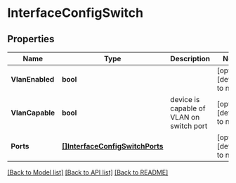 # InterfaceConfigSwitch

## Properties
Name | Type | Description | Notes
------------ | ------------- | ------------- | -------------
**VlanEnabled** | **bool** |  | [optional] [default to null]
**VlanCapable** | **bool** | device is capable of VLAN on switch port | [optional] [default to null]
**Ports** | [**[]InterfaceConfigSwitchPorts**](InterfaceConfig_switch_ports.md) |  | [optional] [default to null]

[[Back to Model list]](../README.md#documentation-for-models) [[Back to API list]](../README.md#documentation-for-api-endpoints) [[Back to README]](../README.md)


